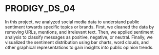 # PRODIGY_DS_04
In this project, we analyzed social media data to understand public sentiment towards specific topics or brands. First, we cleaned the data by removing URLs, mentions, and irrelevant text. Then, we applied sentiment analysis to classify messages as positive, negative, or neutral. Finally, we visualized the sentiment distribution using bar charts, word clouds, and other graphical representations to gain insights into public opinion trends.
